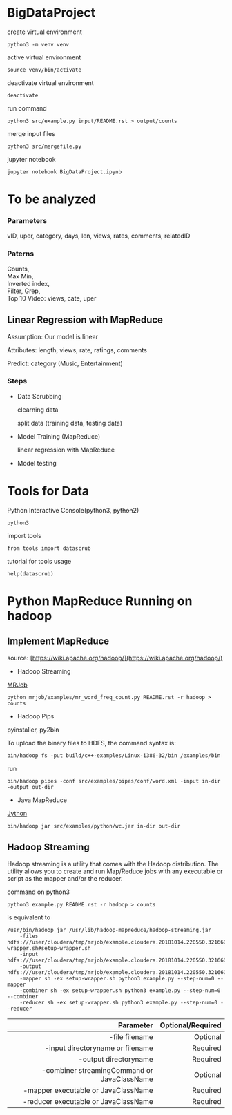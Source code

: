 # BigDataProject
create virtual environment
```
python3 -m venv venv
```
active virtual environment
```
source venv/bin/activate
```
deactivate virtual environment
```
deactivate
```

run command
```
python3 src/example.py input/README.rst > output/counts
```

merge input files
```
python3 src/mergefile.py
```

jupyter notebook
```
jupyter notebook BigDataProject.ipynb
```

# To be analyzed
### Parameters
vID, uper, category, days, len, views, rates, comments, relatedID

### Paterns
Counts,<br>
Max Min,<br>
Inverted index,<br>
Filter, Grep,<br>
Top 10 Video: views, cate, uper<br>

## Linear Regression with MapReduce
Assumption: Our model is linear

Attributes: length, views, rate, ratings, comments

Predict: category (Music, Entertainment)

### Steps
* Data Scrubbing

    clearning data

    split data (training data, testing data)

* Model Training (MapReduce)

    linear regression with MapReduce

* Model testing


# Tools for Data
Python Interactive Console(python3, ~~python2~~)
```
python3
```

import tools
```
from tools import datascrub
```
tutorial for tools usage
```
help(datascrub)
```


# Python MapReduce Running on hadoop
## Implement MapReduce
source: [https://wiki.apache.org/hadoop/](https://wiki.apache.org/hadoop/)

* Hadoop Streaming

[MRJob](https://pythonhosted.org/mrjob/)

```
python mrjob/examples/mr_word_freq_count.py README.rst -r hadoop > counts
```

* Hadoop Pips

pyinstaller, ~~py2bin~~

To upload the binary files to HDFS, the command syntax is:

```
bin/hadoop fs -put build/c++-examples/Linux-i386-32/bin /examples/bin
```

run

```
bin/hadoop pipes -conf src/examples/pipes/conf/word.xml -input in-dir -output out-dir

```

* Java MapReduce

[Jython](http://www.jython.org/Project/index.html)

```
bin/hadoop jar src/examples/python/wc.jar in-dir out-dir
```

## Hadoop Streaming
Hadoop streaming is a utility that comes with the Hadoop distribution. The utility allows you to create and run Map/Reduce jobs with any executable or script as the mapper and/or the reducer.

command on python3
```
python3 example.py README.rst -r hadoop > counts
```
is equivalent to
```
/usr/bin/hadoop jar /usr/lib/hadoop-mapreduce/hadoop-streaming.jar
    -files hdfs:///user/cloudera/tmp/mrjob/example.cloudera.20181014.220550.321660/files/example.py#example.py,hdfs:///user/cloudera/tmp/mrjob/example.cloudera.20181014.220550.321660/files/mrjob.zip#mrjob.zip,hdfs:///user/cloudera/tmp/mrjob/example.cloudera.20181014.220550.321660/files/setup-wrapper.sh#setup-wrapper.sh
    -input hdfs:///user/cloudera/tmp/mrjob/example.cloudera.20181014.220550.321660/files/README.rst
    -output hdfs:///user/cloudera/tmp/mrjob/example.cloudera.20181014.220550.321660/output
    -mapper sh -ex setup-wrapper.sh python3 example.py --step-num=0 --mapper
    -combiner sh -ex setup-wrapper.sh python3 example.py --step-num=0 --combiner
    -reducer sh -ex setup-wrapper.sh python3 example.py --step-num=0 --reducer
```
| Parameter                                   | Optional/Required   |
| -------------------------------------:      | ------------------: |
| -file filename                              | Optional            |
| -input directoryname or filename            | Required            |
| -output directoryname                       | Required            |
| -combiner streamingCommand or JavaClassName | Optional            |
| -mapper executable or JavaClassName         | Required            |
| -reducer executable or JavaClassName        | Required            |
